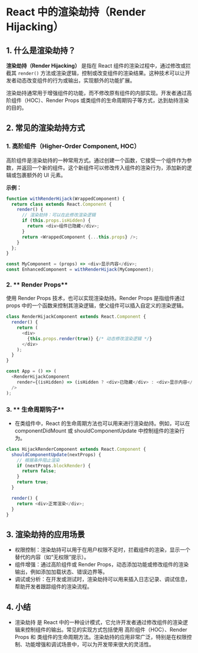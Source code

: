 # React 中的渲染劫持（Render Hijacking）

## 1. 什么是渲染劫持？

**渲染劫持（Render Hijacking）** 是指在 React 组件的渲染过程中，通过修改或拦截其 `render()` 方法或渲染逻辑，控制或改变组件的渲染结果。这种技术可以让开发者动态改变组件的行为或输出，实现额外的功能扩展。

渲染劫持通常用于增强组件的功能，而不修改原有组件的内部实现。开发者通过高阶组件（HOC）、Render Props 或类组件的生命周期钩子等方式，达到劫持渲染的目的。

## 2. 常见的渲染劫持方式

### 1. **高阶组件（Higher-Order Component, HOC）**

高阶组件是渲染劫持的一种常用方式。通过创建一个函数，它接受一个组件作为参数，并返回一个新的组件。这个新组件可以修改传入组件的渲染行为，添加新的逻辑或包裹额外的 UI 元素。

**示例：**

```js
function withRenderHijack(WrappedComponent) {
  return class extends React.Component {
    render() {
      // 渲染劫持：可以在此修改渲染逻辑
      if (this.props.isHidden) {
        return <div>组件已隐藏</div>;
      }
      return <WrappedComponent {...this.props} />;
    }
  };
}

const MyComponent = (props) => <div>显示内容</div>;
const EnhancedComponent = withRenderHijack(MyComponent);
```

### 2. ** Render Props**

使用 Render Props 技术，也可以实现渲染劫持。Render Props 是指组件通过 props 中的一个函数来控制其渲染逻辑，使父组件可以插入自定义的渲染逻辑。

```js
class RenderHijackComponent extends React.Component {
  render() {
    return (
      <div>
        {this.props.render(true)} {/* 动态修改渲染逻辑 */}
      </div>
    );
  }
}

const App = () => (
  <RenderHijackComponent
    render={(isHidden) => (isHidden ? <div>已隐藏</div> : <div>显示内容</div>)}
  />
);
```

### 3. ** 生命周期钩子**

- 在类组件中，React 的生命周期方法也可以用来进行渲染劫持。例如，可以在 componentDidMount 或 shouldComponentUpdate 中控制组件的渲染行为。

```js
class HijackRenderComponent extends React.Component {
  shouldComponentUpdate(nextProps) {
    // 根据条件阻止渲染
    if (nextProps.blockRender) {
      return false;
    }
    return true;
  }

  render() {
    return <div>正常渲染</div>;
  }
}
```

## 3. 渲染劫持的应用场景

- 权限控制：渲染劫持可以用于在用户权限不足时，拦截组件的渲染，显示一个替代的内容（如“无权限”提示）。
- 组件增强：通过高阶组件或 Render Props，动态添加功能或修改组件的渲染输出，例如添加加载状态、错误边界等。
- 调试或分析：在开发或测试时，渲染劫持可以用来插入日志记录、调试信息，帮助开发者跟踪组件的渲染流程。

## 4. 小结

- 渲染劫持 是 React 中的一种设计模式，它允许开发者通过修改组件的渲染逻辑来控制组件的输出。常见的实现方式包括使用 高阶组件（HOC）、Render Props 和 类组件的生命周期方法。渲染劫持的应用非常广泛，特别是在权限控制、功能增强和调试场景中，可以为开发带来很大的灵活性。
